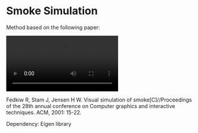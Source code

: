 # Smoke Simulation

Method based on the following paper:

![smoke1](res/rising.avi)

Fedkiw R, Stam J, Jensen H W. Visual simulation of smoke[C]//Proceedings of the 28th annual conference on Computer graphics and interactive techniques. ACM, 2001: 15-22.



Dependency: Eigen library





